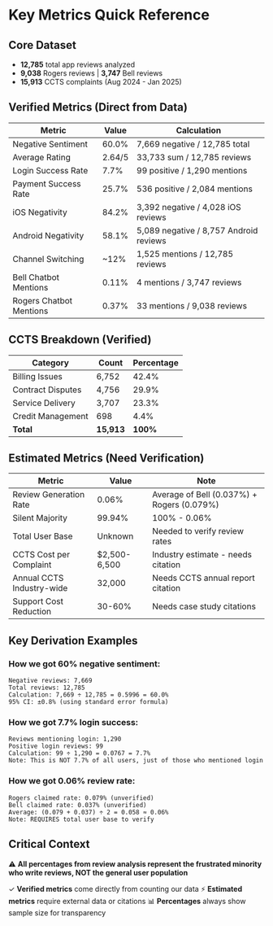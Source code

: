 # Key Metrics Quick Reference

## Core Dataset
- **12,785** total app reviews analyzed
- **9,038** Rogers reviews | **3,747** Bell reviews  
- **15,913** CCTS complaints (Aug 2024 - Jan 2025)

## Verified Metrics (Direct from Data)

| Metric | Value | Calculation |
|--------|-------|-------------|
| Negative Sentiment | 60.0% | 7,669 negative / 12,785 total |
| Average Rating | 2.64/5 | 33,733 sum / 12,785 reviews |
| Login Success Rate | 7.7% | 99 positive / 1,290 mentions |
| Payment Success Rate | 25.7% | 536 positive / 2,084 mentions |
| iOS Negativity | 84.2% | 3,392 negative / 4,028 iOS reviews |
| Android Negativity | 58.1% | 5,089 negative / 8,757 Android reviews |
| Channel Switching | ~12% | 1,525 mentions / 12,785 reviews |
| Bell Chatbot Mentions | 0.11% | 4 mentions / 3,747 reviews |
| Rogers Chatbot Mentions | 0.37% | 33 mentions / 9,038 reviews |

## CCTS Breakdown (Verified)

| Category | Count | Percentage |
|----------|-------|------------|
| Billing Issues | 6,752 | 42.4% |
| Contract Disputes | 4,756 | 29.9% |
| Service Delivery | 3,707 | 23.3% |
| Credit Management | 698 | 4.4% |
| **Total** | **15,913** | **100%** |

## Estimated Metrics (Need Verification)

| Metric | Value | Note |
|--------|-------|------|
| Review Generation Rate | 0.06% | Average of Bell (0.037%) + Rogers (0.079%) |
| Silent Majority | 99.94% | 100% - 0.06% |
| Total User Base | Unknown | Needed to verify review rates |
| CCTS Cost per Complaint | $2,500-6,500 | Industry estimate - needs citation |
| Annual CCTS Industry-wide | 32,000 | Needs CCTS annual report citation |
| Support Cost Reduction | 30-60% | Needs case study citations |

## Key Derivation Examples

### How we got 60% negative sentiment:
```
Negative reviews: 7,669
Total reviews: 12,785
Calculation: 7,669 ÷ 12,785 = 0.5996 = 60.0%
95% CI: ±0.8% (using standard error formula)
```

### How we got 7.7% login success:
```
Reviews mentioning login: 1,290
Positive login reviews: 99
Calculation: 99 ÷ 1,290 = 0.0767 = 7.7%
Note: This is NOT 7.7% of all users, just of those who mentioned login
```

### How we got 0.06% review rate:
```
Rogers claimed rate: 0.079% (unverified)
Bell claimed rate: 0.037% (unverified)
Average: (0.079 + 0.037) ÷ 2 = 0.058 ≈ 0.06%
Note: REQUIRES total user base to verify
```

## Critical Context

⚠️ **All percentages from review analysis represent the frustrated minority who write reviews, NOT the general user population**

✓ **Verified metrics** come directly from counting our data
⚡ **Estimated metrics** require external data or citations
📊 **Percentages** always show sample size for transparency